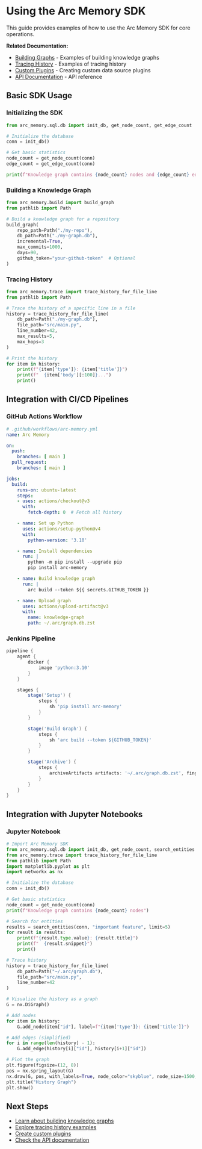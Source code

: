 # Using the Arc Memory SDK

This guide provides examples of how to use the Arc Memory SDK for core operations.

**Related Documentation:**
- [Building Graphs](./building-graphs.md) - Examples of building knowledge graphs
- [Tracing History](./tracing-history.md) - Examples of tracing history
- [Custom Plugins](./custom-plugins.md) - Creating custom data source plugins
- [API Documentation](../api/build.md) - API reference

## Basic SDK Usage

### Initializing the SDK

```python
from arc_memory.sql.db import init_db, get_node_count, get_edge_count

# Initialize the database
conn = init_db()

# Get basic statistics
node_count = get_node_count(conn)
edge_count = get_edge_count(conn)

print(f"Knowledge graph contains {node_count} nodes and {edge_count} edges")
```

### Building a Knowledge Graph

```python
from arc_memory.build import build_graph
from pathlib import Path

# Build a knowledge graph for a repository
build_graph(
    repo_path=Path("./my-repo"),
    db_path=Path("./my-graph.db"),
    incremental=True,
    max_commits=1000,
    days=90,
    github_token="your-github-token"  # Optional
)
```

### Tracing History

```python
from arc_memory.trace import trace_history_for_file_line
from pathlib import Path

# Trace the history of a specific line in a file
history = trace_history_for_file_line(
    db_path=Path("./my-graph.db"),
    file_path="src/main.py",
    line_number=42,
    max_results=5,
    max_hops=3
)

# Print the history
for item in history:
    print(f"{item['type']}: {item['title']}")
    print(f"  {item['body'][:100]}...")
    print()
```

## Integration with CI/CD Pipelines

### GitHub Actions Workflow

```yaml
# .github/workflows/arc-memory.yml
name: Arc Memory

on:
  push:
    branches: [ main ]
  pull_request:
    branches: [ main ]

jobs:
  build:
    runs-on: ubuntu-latest
    steps:
    - uses: actions/checkout@v3
      with:
        fetch-depth: 0  # Fetch all history

    - name: Set up Python
      uses: actions/setup-python@v4
      with:
        python-version: '3.10'

    - name: Install dependencies
      run: |
        python -m pip install --upgrade pip
        pip install arc-memory

    - name: Build knowledge graph
      run: |
        arc build --token ${{ secrets.GITHUB_TOKEN }}

    - name: Upload graph
      uses: actions/upload-artifact@v3
      with:
        name: knowledge-graph
        path: ~/.arc/graph.db.zst
```

### Jenkins Pipeline

```groovy
pipeline {
    agent {
        docker {
            image 'python:3.10'
        }
    }

    stages {
        stage('Setup') {
            steps {
                sh 'pip install arc-memory'
            }
        }

        stage('Build Graph') {
            steps {
                sh 'arc build --token ${GITHUB_TOKEN}'
            }
        }

        stage('Archive') {
            steps {
                archiveArtifacts artifacts: '~/.arc/graph.db.zst', fingerprint: true
            }
        }
    }
}
```

## Integration with Jupyter Notebooks

### Jupyter Notebook

```python
# Import Arc Memory SDK
from arc_memory.sql.db import init_db, get_node_count, search_entities
from arc_memory.trace import trace_history_for_file_line
from pathlib import Path
import matplotlib.pyplot as plt
import networkx as nx

# Initialize the database
conn = init_db()

# Get basic statistics
node_count = get_node_count(conn)
print(f"Knowledge graph contains {node_count} nodes")

# Search for entities
results = search_entities(conn, "important feature", limit=5)
for result in results:
    print(f"{result.type.value}: {result.title}")
    print(f"  {result.snippet}")
    print()

# Trace history
history = trace_history_for_file_line(
    db_path=Path("~/.arc/graph.db"),
    file_path="src/main.py",
    line_number=42
)

# Visualize the history as a graph
G = nx.DiGraph()

# Add nodes
for item in history:
    G.add_node(item["id"], label=f"{item['type']}: {item['title']}")

# Add edges (simplified)
for i in range(len(history) - 1):
    G.add_edge(history[i]["id"], history[i+1]["id"])

# Plot the graph
plt.figure(figsize=(12, 8))
pos = nx.spring_layout(G)
nx.draw(G, pos, with_labels=True, node_color="skyblue", node_size=1500, arrows=True)
plt.title("History Graph")
plt.show()
```

## Next Steps

- [Learn about building knowledge graphs](./building-graphs.md)
- [Explore tracing history examples](./tracing-history.md)
- [Create custom plugins](./custom-plugins.md)
- [Check the API documentation](../api/build.md)
